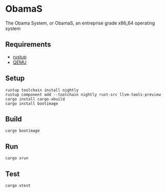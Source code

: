 # ObamaS

The Obama System, or ObamaS, an entreprise grade x86_64 operating system

## Requirements

* [rustup](https://rustup.rs/)
* [QEMU](https://www.qemu.org/download/)

## Setup

```
rustup toolchain install nightly
rustup component add --toolchain nightly rust-src llvm-tools-preview
cargo install cargo-xbuild
cargo install bootimage
```

## Build

```
cargo bootimage
```

## Run

```
cargo xrun
```

## Test

```
cargo xtest
```
